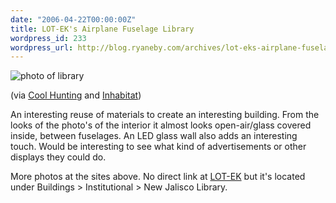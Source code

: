 ```yaml
---
date: "2006-04-22T00:00:00Z"
title: LOT-EK's Airplane Fuselage Library
wordpress_id: 233
wordpress_url: http://blog.ryaneby.com/archives/lot-eks-airplane-fuselage-library/
---
```

<img src="http://blog.ryaneby.com/wp-content/uploads/2006/04/loteklib.jpg" alt="photo of library" />

(via <a href="http://www.coolhunting.com/archives/2006/04/loteks_airplane.php">Cool Hunting</a> and <a href="http://inhabitat.com/blog/?p=780">Inhabitat</a>)

An interesting reuse of materials to create an interesting building. From the looks of the photo's of the interior it almost looks open-air/glass covered inside, between fuselages. An LED glass wall also adds an interesting touch. Would be interesting to see what kind of advertisements or other displays they could do.

More photos at the sites above. No direct link at <a href="http://www.lot-ek.com/">LOT-EK</a> but it's located under Buildings > Institutional > New Jalisco Library.

